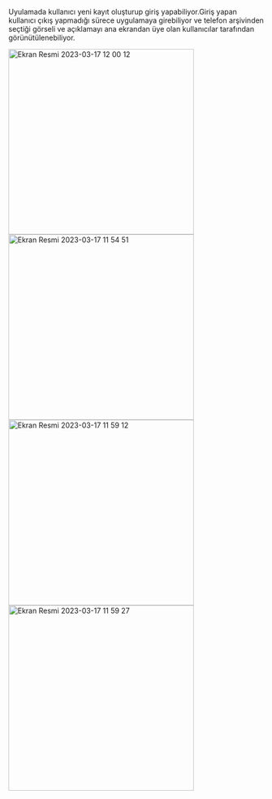 
Uyulamada kullanıcı yeni kayıt oluşturup giriş yapabiliyor.Giriş yapan kullanıcı çıkış yapmadığı sürece uygulamaya girebiliyor ve telefon arşivinden seçtiği görseli ve açıklamayı ana ekrandan üye olan kullanıcılar tarafından görünütülenebiliyor.


<img width="365" alt="Ekran Resmi 2023-03-17 12 00 12" src="https://user-images.githubusercontent.com/96181594/225859442-c67eaf19-5366-44b7-920c-248a7bdfb909.png">

<img width="365" alt="Ekran Resmi 2023-03-17 11 54 51" src="https://user-images.githubusercontent.com/96181594/225859498-55a73639-df9b-4acb-b027-51379427093d.png">


<img width="365" alt="Ekran Resmi 2023-03-17 11 59 12" src="https://user-images.githubusercontent.com/96181594/225859592-998e34f2-65d7-4087-be9f-05062caaeeaf.png">


<img width="365" alt="Ekran Resmi 2023-03-17 11 59 27" src="https://user-images.githubusercontent.com/96181594/225859616-60197d96-c16d-42d6-9375-10836c9c063f.png">

